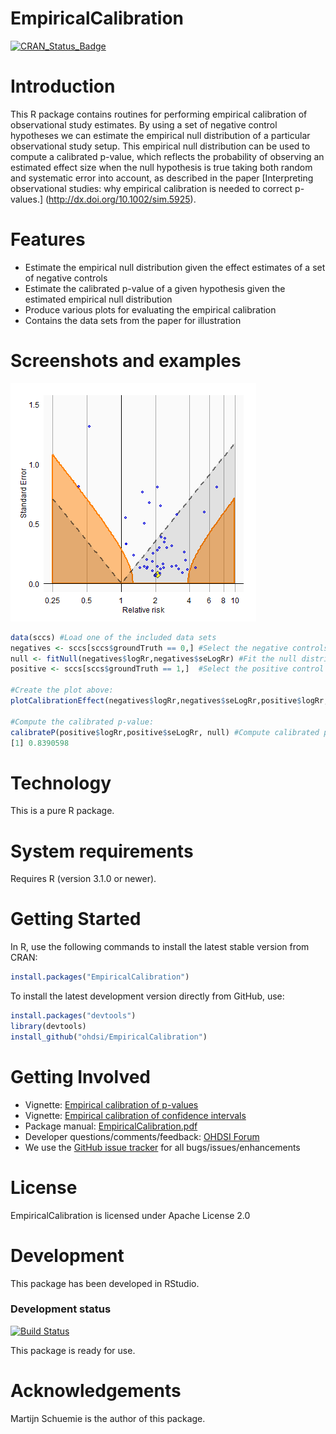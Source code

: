 EmpiricalCalibration
====================

[![CRAN_Status_Badge](http://www.r-pkg.org/badges/version/EmpiricalCalibration)](https://cran.r-project.org/package=EmpiricalCalibration)

Introduction
============

This R package contains routines for performing empirical calibration of observational study estimates. By using a set of negative control hypotheses we can estimate the empirical null distribution of a particular observational study setup. This empirical null distribution can be used to compute a calibrated p-value, which reflects the probability of observing an estimated effect size when the null hypothesis is true taking both random and systematic error into account, as described in the paper [Interpreting observational studies: why empirical calibration is needed to correct p-values.] (http://dx.doi.org/10.1002/sim.5925).

Features
========
- Estimate the empirical null distribution given the effect estimates of a set of negative controls 
- Estimate the calibrated p-value of a given hypothesis given the  estimated empirical null distribution
- Produce various plots for evaluating the empirical calibration
- Contains the data sets from the paper for illustration

Screenshots and examples
========================
<img src="https://github.com/OHDSI/EmpiricalCalibration/blob/master/extras/plot.png" alt="Calibration effect plot" title="Calibration effect plot" />

```r
data(sccs) #Load one of the included data sets
negatives <- sccs[sccs$groundTruth == 0,] #Select the negative controls
null <- fitNull(negatives$logRr,negatives$seLogRr) #Fit the null distribution
positive <- sccs[sccs$groundTruth == 1,]  #Select the positive control

#Create the plot above:
plotCalibrationEffect(negatives$logRr,negatives$seLogRr,positive$logRr,positive$seLogRr,null)

#Compute the calibrated p-value:
calibrateP(positive$logRr,positive$seLogRr, null) #Compute calibrated p-value
[1] 0.8390598
```

Technology
==========
This is a pure R package.

System requirements
===================
Requires R (version 3.1.0 or newer).

Getting Started
===============
In R, use the following commands to install the latest stable version from CRAN:

```r
install.packages("EmpiricalCalibration")
```

To install the latest development version directly from GitHub, use:

```r
install.packages("devtools")
library(devtools)
install_github("ohdsi/EmpiricalCalibration")
```
  
Getting Involved
================
* Vignette: [Empirical calibration of p-values](https://raw.githubusercontent.com/OHDSI/EmpiricalCalibration/master/inst/doc/EmpiricalPCalibrationVignette.pdf)
* Vignette: [Empirical calibration of confidence intervals](https://raw.githubusercontent.com/OHDSI/EmpiricalCalibration/master/inst/doc/EmpiricalCiCalibrationVignette.pdf)
* Package manual: [EmpiricalCalibration.pdf](https://raw.githubusercontent.com/OHDSI/EmpiricalCalibration/master/extras/EmpiricalCalibration.pdf) 
* Developer questions/comments/feedback: <a href="http://forums.ohdsi.org/c/developers">OHDSI Forum</a>
* We use the <a href="../../issues">GitHub issue tracker</a> for all bugs/issues/enhancements
  
License
=======
EmpiricalCalibration is licensed under Apache License 2.0

Development
===========
This package has been developed in RStudio.

### Development status
[![Build Status](https://travis-ci.org/OHDSI/EmpiricalCalibration.svg?branch=master)](https://travis-ci.org/OHDSI/EmpiricalCalibration)

This package is ready for use.

Acknowledgements
================
Martijn Schuemie is the author of this package.
